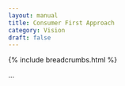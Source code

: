 ```yaml
---
layout: manual
title: Consumer First Approach
category: Vision
draft: false
---
```


{% include breadcrumbs.html %}

...